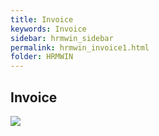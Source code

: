 ```yaml
---
title: Invoice
keywords: Invoice
sidebar: hrmwin_sidebar
permalink: hrmwin_invoice1.html
folder: HRMWIN
---
```


## Invoice

![](http://docs.risersoft.com/hrmnirvana/ImagesExt/image8_128.jpg)
